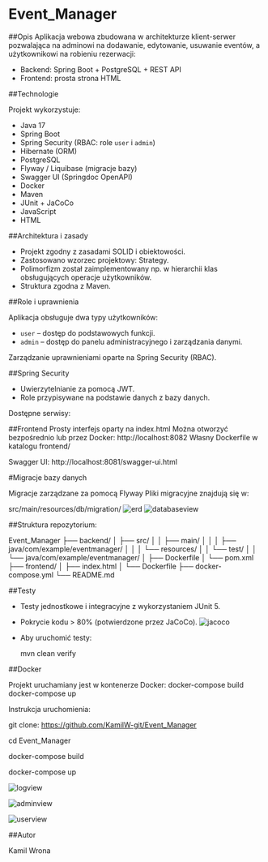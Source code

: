 # Event_Manager

##Opis
Aplikacja webowa zbudowana w architekturze klient-serwer pozwalająca na adminowi na dodawanie, edytowanie, usuwanie eventów, a użytkownikowi na robieniu rezerwacji:
- Backend: Spring Boot + PostgreSQL + REST API
- Frontend: prosta strona HTML

##Technologie

Projekt wykorzystuje:
- Java 17
- Spring Boot
- Spring Security (RBAC: role `user` i `admin`)
- Hibernate (ORM)
- PostgreSQL
- Flyway / Liquibase (migracje bazy)
- Swagger UI (Springdoc OpenAPI)
- Docker
- Maven
- JUnit + JaCoCo
- JavaScript
- HTML

##Architektura i zasady

- Projekt zgodny z zasadami SOLID i obiektowości.
- Zastosowano wzorzec projektowy: Strategy. 
- Polimorfizm został zaimplementowany np. w hierarchii klas obsługujących operacje użytkowników.
- Struktura zgodna z Maven.

##Role i uprawnienia

Aplikacja obsługuje dwa typy użytkowników:
- `user` – dostęp do podstawowych funkcji.
- `admin` – dostęp do panelu administracyjnego i zarządzania danymi.

Zarządzanie uprawnieniami oparte na Spring Security (RBAC).

##Spring Security

- Uwierzytelnianie za pomocą JWT.
- Role przypisywane na podstawie danych z bazy danych.

Dostępne serwisy:

##Frontend
Prosty interfejs oparty na index.html
Można otworzyć bezpośrednio lub przez Docker:
http://localhost:8082
Własny Dockerfile w katalogu frontend/

Swagger UI: http://localhost:8081/swagger-ui.html

#Migracje bazy danych

Migracje zarządzane za pomocą Flyway
Pliki migracyjne znajdują się w:

src/main/resources/db/migration/
![erd](https://github.com/user-attachments/assets/5ae3abe4-3bc9-4b9f-a5d8-aec2b141d37d)
![databaseview](https://github.com/user-attachments/assets/46ad1466-b28e-4ba1-ba8e-71f688ac3bd0)

##Struktura repozytorium: 

Event_Manager
├── backend/
│   ├── src/
│   │   ├── main/
│   │   │   ├── java/com/example/eventmanager/
│   │   │   └── resources/
│   │   └── test/
│   │       └── java/com/example/eventmanager/
│   ├── Dockerfile
│   └── pom.xml
├── frontend/
│   ├── index.html 
│   └── Dockerfile
├── docker-compose.yml
└── README.md

##Testy

- Testy jednostkowe i integracyjne z wykorzystaniem JUnit 5.
- Pokrycie kodu > 80% (potwierdzone przez JaCoCo).
  ![jacoco](https://github.com/user-attachments/assets/8a2d6fd3-ffa3-4c40-baf4-a8e3388645ce)
- Aby uruchomić testy:  
  
  mvn clean verify


##Docker

Projekt uruchamiany jest w kontenerze Docker:
docker-compose build
docker-compose up

Instrukcja uruchomienia: 

git clone: https://github.com/KamilW-git/Event_Manager

cd Event_Manager

docker-compose build

docker-compose up

![logview](https://github.com/user-attachments/assets/4ebafc5f-dcba-4576-8a1d-1c9b75634a3d)

![adminview](https://github.com/user-attachments/assets/19bf4ea2-2415-41fd-b13c-5701cf1a2125)

![userview](https://github.com/user-attachments/assets/cf154c65-d593-40db-90b0-37a6246205b7)

  ##Autor

  Kamil Wrona
